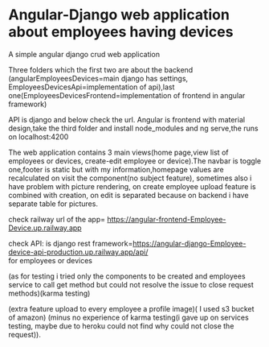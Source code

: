 # Angular-Django web application about employees having devices

A simple angular django crud web application

Three folders which the first two are about the backend (angularEmployeesDevices=main django has settings, EmployeesDevicesApi=implementation of api),last one(EmployeesDevicesFrontend=implementation of frontend in angular framework) 

API is django and below check the url.
Angular is frontend with material design,take the third folder and install node_modules and ng serve,the runs on localhost:4200

The web application contains 3 main views(home page,view list of employees or devices, create-edit employee or device).The navbar is toggle one,footer is static but with my information,homepage values are recalculated on visit the component(no subject feature), sometimes also i have problem with picture rendering, on create employee upload feature is combined with creation, on edit is separated because on backend i have separate table for pictures.


check railway url of the app= https://angular-frontend-Employee-Device.up.railway.app

check API: is django rest framework=https://angular-django-Employee-device-api-production.up.railway.app/api/   
for employees or devices

(as for testing i tried only the components to be created and employees service to call get method but could not resolve the issue to close request methods)(karma testing)

(extra feature upload to every employee a profile image)( I used s3 bucket of amazon)
(minus no experience of karma testing(i gave up on services testing, maybe due to heroku could not find why could not close the request)).
